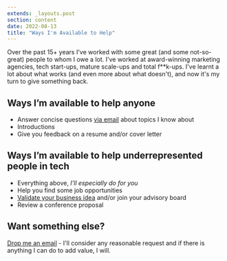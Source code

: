 ```yaml
---
extends: _layouts.post
section: content
date: 2022-08-13
title: "Ways I'm Available to Help"
---
```


Over the past 15+ years I've worked with some great (and some not-so-great) people to whom I owe a lot. I've worked at award-winning marketing agencies, tech start-ups, mature scale-ups and total f**k-ups. I've learnt a lot about what works (and even more about what doesn't), and now it's my turn to give something back.

## Ways I’m available to help anyone

- Answer concise questions [via email](mailto:phils@hey.com) about topics I know about
- Introductions
- Give you feedback on a resume and/or cover letter

## Ways I’m available to help underrepresented people in tech

- Everything above, _I’ll especially do for you_
- Help you find some job opportunities
- [Validate your business idea](/validating-your-business-idea) and/or join your advisory board
- Review a conference proposal

## Want something else?

[Drop me an email](mailto:phils@hey.com) - I'll consider any reasonable request and if there is anything I can do to add value, I will.
